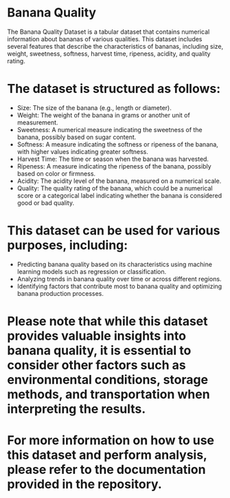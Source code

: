# Banana Quality

The Banana Quality Dataset is a tabular dataset that contains numerical information about bananas of various qualities. This dataset includes several features that describe the characteristics of bananas, including size, weight, sweetness, softness, harvest time, ripeness, acidity, and quality rating.

# The dataset is structured as follows:

- Size: The size of the banana (e.g., length or diameter).
- Weight: The weight of the banana in grams or another unit of measurement.
- Sweetness: A numerical measure indicating the sweetness of the banana, possibly based on sugar content.
- Softness: A measure indicating the softness or ripeness of the banana, with higher values indicating greater softness.
- Harvest Time: The time or season when the banana was harvested.
- Ripeness: A measure indicating the ripeness of the banana, possibly based on color or firmness.
- Acidity: The acidity level of the banana, measured on a numerical scale.
- Quality: The quality rating of the banana, which could be a numerical score or a categorical label indicating whether the banana is considered good or bad quality.

# This dataset can be used for various purposes, including:

- Predicting banana quality based on its characteristics using machine learning models such as regression or classification.
- Analyzing trends in banana quality over time or across different regions.
- Identifying factors that contribute most to banana quality and optimizing banana production processes.

# Please note that while this dataset provides valuable insights into banana quality, it is essential to consider other factors such as environmental conditions, storage methods, and transportation when interpreting the results.

# For more information on how to use this dataset and perform analysis, please refer to the documentation provided in the repository.
